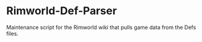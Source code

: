 # Rimworld-Def-Parser
Maintenance script for the Rimworld wiki that pulls game data from the Defs files.
